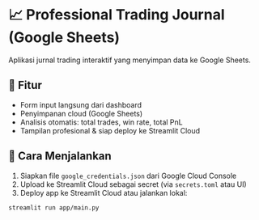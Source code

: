 # 📈 Professional Trading Journal (Google Sheets)

Aplikasi jurnal trading interaktif yang menyimpan data ke Google Sheets.

## 🚀 Fitur
- Form input langsung dari dashboard
- Penyimpanan cloud (Google Sheets)
- Analisis otomatis: total trades, win rate, total PnL
- Tampilan profesional & siap deploy ke Streamlit Cloud

## 🧩 Cara Menjalankan

1. Siapkan file `google_credentials.json` dari Google Cloud Console
2. Upload ke Streamlit Cloud sebagai secret (via `secrets.toml` atau UI)
3. Deploy app ke Streamlit Cloud atau jalankan lokal:
```bash
streamlit run app/main.py
```